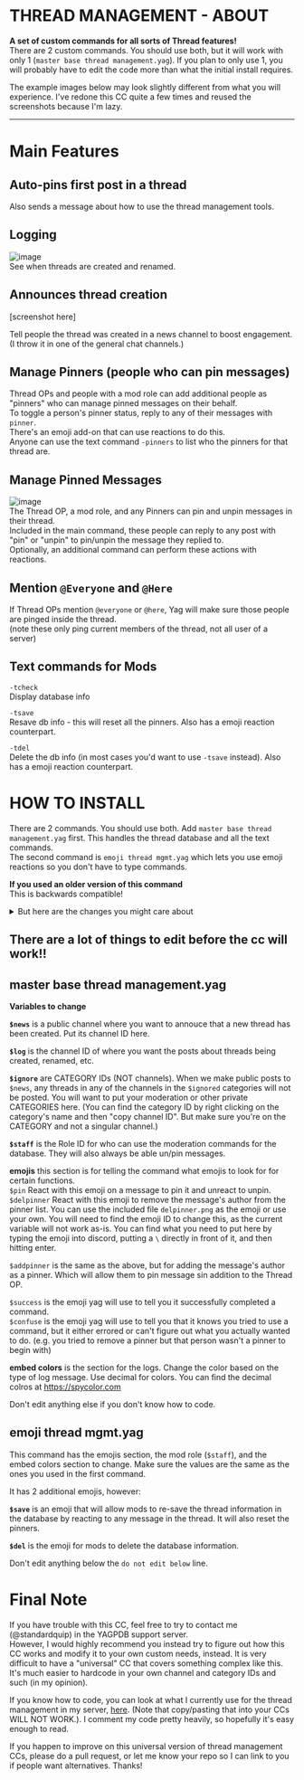 # THREAD MANAGEMENT - ABOUT 
**A set of custom commands for all sorts of Thread features!**    
There are 2 custom commands. You should use both, but it will work with only 1 (`master base thread management.yag`). If you plan to only use 1, you will probably have to edit the code more than what the initial install requires.

The example images below may look slightly different from what you will experience. I've redone this CC quite a few times and reused the screenshots because I'm lazy.

--------

# Main Features

## Auto-pins first post in a thread

Also sends a message about how to use the thread management tools.

## Logging

![image](https://user-images.githubusercontent.com/20410737/181127576-629fedd2-bbbd-4cea-9557-281c96e0f3c0.png)      
See when threads are created and renamed.

## Announces thread creation

[screenshot here]

Tell people the thread was created in a news channel to boost engagement. (I throw it in one of the general chat channels.)

## Manage Pinners (people who can pin messages)

Thread OPs and people with a mod role can add additional people as "pinners" who can manage pinned messages on their behalf.     
To toggle a person's pinner status, reply to any of their messages with `pinner`.     
There's an emoji add-on that can use reactions to do this.      
Anyone can use the text command `-pinners` to list who the pinners for that thread are.


## Manage Pinned Messages

![image](https://user-images.githubusercontent.com/20410737/181127916-5cd2e538-8a4b-467e-8c85-c9368a2e7b62.png)      
The Thread OP, a mod role, and any Pinners can pin and unpin messages in their thread.      
Included in the main command, these people can reply to any post with "pin" or "unpin" to pin/unpin the message they replied to.      
Optionally, an additional command can perform these actions with reactions.

## Mention `@Everyone` and `@Here`

If Thread OPs mention `@everyone` or `@here`, Yag will make sure those people are pinged inside the thread.    
(note these only ping current members of the thread, not all user of a server)

## Text commands for Mods

`-tcheck`     
Display database info

`-tsave`     
Resave db info - this will reset all the pinners. Also has a emoji reaction counterpart.

`-tdel`     
Delete the db info (in most cases you'd want to use `-tsave` instead). Also has a emoji reaction counterpart.


# HOW TO INSTALL

There are 2 commands. You should use both. Add `master base thread management.yag` first. This handles the thread database and all the text commands.      
The second command is `emoji thread mgmt.yag` which lets you use emoji reactions so you don't have to type commands.

**If you used an older version of this command**      
This is backwards compatible!    
<details><summary>But here are the changes you might care about</summary>
- This works for all free users; you shouldn't have to worry about hitting db limits anymore.
- Old CC guessed who the thread OP was. This version *actually knows* who the Thread OP is.
- I took out the "thread list" part completely. There's just no way to make this universally work for everyone. Please code your own custom solution; sorry.
- Otherwise, this is functionally the same CC but with the added "pinners" and "@everyone/here" features.
</details>


## **There are a lot of things to edit before the cc will work!!**      

## master base thread management.yag

**Variables to change**

**`$news`** is a public channel where you want to annouce that a new thread has been created. Put its channel ID here.

**`$log`** is the channel ID of where you want the posts about threads being created, renamed, etc.

**`$ignore`** are CATEGORY IDs (NOT channels). When we make public posts to `$news`, any threads in any of the channels in the `$ignored` categories will not be posted. You will want to put your moderation or other private CATEGORIES here. (You can find the category ID by right clicking on the category's name and then "copy channel ID". But make sure you're on the CATEGORY and not a singular channel.)

**`$staff`** is the Role ID for who can use the moderation commands for the database. They will also always be able un/pin messages.

**emojis** this section is for telling the command what emojis to look for for certain functions.    
`$pin` React with this emoji on a message to pin it and unreact to unpin.    
`$delpinner` React with this emoji to remove the message's author from the pinner list. You can use the included file `delpinner.png` as the emoji or use your own. You will need to find the emoji ID to change this, as the current variable will not work as-is. You can find what you need to put here by typing the emoji into discord, putting a `\` directly in front of it, and then hitting enter.

`$addpinner` is the same as the above, but for adding the message's author as a pinner. Which will allow them to pin message sin addition to the Thread OP.

`$success` is the emoji yag will use to tell you it successfully completed a command.    
`$confuse` is the emoji yag will use to tell you that it knows you tried to use a command, but it either errored or can't figure out what you actually wanted to do. (e.g. you tried to remove a pinner but that person wasn't a pinner to begin with)

**embed colors** is the section for the logs. Change the color based on the type of log message. Use decimal for colors. You can find the decimal colros at https://spycolor.com

Don't edit anything else if you don't know how to code.

## emoji thread mgmt.yag

This command has the emojis section, the mod role (`$staff`), and the embed colors section to change. Make sure the values are the same as the ones you used in the first command.  

It has 2 additional emojis, however:

**`$save`** is an emoji that will allow mods to re-save the thread information in the database by reacting to any message in the thread. It will also reset the pinners.

**`$del`** is the emoji for mods to delete the database information.

Don't edit anything below the `do not edit below` line.

# Final Note

If you have trouble with this CC, feel free to try to contact me (@standardquip) in the YAGPDB support server.      
However, I would highly recommend you instead try to figure out how this CC works and modify it to your own custom needs, instead. It is very difficult to have a "universal" CC that covers something complex like this. It's much easier to hardcode in your own channel and category IDs and such (in my opinion). 

If you know how to code, you can look at what I currently use for the thread management in my server, [here](https://github.com/FravBox/YagCCs/tree/main/z_server%20backups/thread%20control/2023%20thread%20mgmt). (Note that copy/pasting that into your CCs WILL NOT WORK.). I comment my code pretty heavily, so hopefully it's easy enough to read.

If you happen to improve on this universal version of thread management CCs, please do a pull request, or let me know your repo so I can link to you if people want alternatives. Thanks!